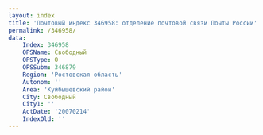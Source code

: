 ```yaml
---
layout: index
title: 'Почтовый индекс 346958: отделение почтовой связи Почты России'
permalink: /346958/
data:
    Index: 346958
    OPSName: Свободный
    OPSType: О
    OPSSubm: 346879
    Region: 'Ростовская область'
    Autonom: ''
    Area: 'Куйбышевский район'
    City: Свободный
    City1: ''
    ActDate: '20070214'
    IndexOld: ''
---
```

